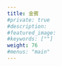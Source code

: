 ```yaml
---
title: 金賓
#private: true
#description: 
#featured_image: 
#keywords: [""]
weight: 76
#menus: "main"
---
```

